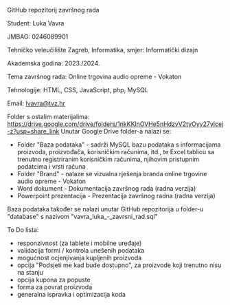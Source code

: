 GitHub repozitorij završnog rada

Student: Luka Vavra

JMBAG: 0246089901

Tehničko veleučilište Zagreb, Informatika, smjer: Informatički dizajn

Akademska godina: 2023./2024.

Tema završnog rada: Online trgovina audio opreme - Vokaton

Tehnologije: HTML, CSS, JavaScript, php, MySQL

Email: lvavra@tvz.hr

Folder s ostalim materijalima: https://drive.google.com/drive/folders/1nkKKlnOVHe5nHdzvV2tyOyy27ylcej-z?usp=share_link
Unutar Google Drive folder-a nalazi se:
- Folder "Baza podataka" - sadrži MySQL bazu podataka s informacijama proizvoda, proizvođača, korisničkim računima, itd., te Excel tablicu sa trenutno registriranim korisničkim računima, njihovim pristupnim podatcima i vrsti računa
- Folder "Brand" - nalaze se vizualna rješenja branda online trgovine audio opreme - Vokaton
- Word dokument - Dokumentacija završnog rada (radna verzija)
- Powerpoint prezentacija - Prezentacija završnog radna (radna verzija)

Baza podataka također se nalazi unutar GitHub repozitorija u folder-u "database" s nazivom "vavra_luka_-_zavrsni_rad.sql"

To Do lista:
- responzivnost (za tablete i mobilne uređaje)
- validacija formi / kontrola unešenih podataka
- mogućnost ocjenjivanja kupljenih proizvoda
- opcija "Podsjeti me kad bude dostupno", za proizvode koji trenutno nisu na stanju
- opcija kupona za popuste
- forma za povrat proizvoda
- generalna ispravka i optimizacija koda
